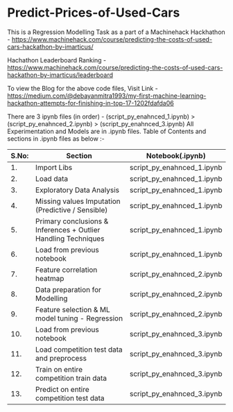 # Predict-Prices-of-Used-Cars
This is a Regression Modelling Task as a part of a Machinehack Hackhathon - https://www.machinehack.com/course/predicting-the-costs-of-used-cars-hackathon-by-imarticus/

Hachathon Leaderboard Ranking - https://www.machinehack.com/course/predicting-the-costs-of-used-cars-hackathon-by-imarticus/leaderboard

To view the Blog for the above code files, Visit Link - https://medium.com/@debayanmitra1993/my-first-machine-learning-hackathon-attempts-for-finishing-in-top-17-1202fdafda06

There are 3 ipynb files (in order) - (script_py_enahnced_1.ipynb) > (script_py_enahnced_2.ipynb) > (script_py_enahnced_3.ipynb) 
All Experimentation and Models are in .ipynb files. Table of Contents and sections in .ipynb files as below :-

| S.No: | Section  | Notebook(.ipynb) |
| ----  | --------- | ------------- |
| 1.    | Import Libs|  script_py_enahnced_1.ipynb |
| 2.    | Load data|  script_py_enahnced_1.ipynb |
| 3.    | Exploratory Data Analysis|  script_py_enahnced_1.ipynb |
| 4.    | Missing values Imputation (Predictive / Sensible)|  script_py_enahnced_1.ipynb |
| 5.    | Primary conclusions & Inferences + Outlier Handling Techniques|  script_py_enahnced_1.ipynb |
| 6.    | Load from previous notebook|  script_py_enahnced_1.ipynb |
| 7.    | Feature correlation heatmap|  script_py_enahnced_2.ipynb |
| 8.    | Data preparation for Modelling|  script_py_enahnced_2.ipynb |
| 9.    | Feature selection & ML model tuning - Regression|  script_py_enahnced_2.ipynb |
| 10.    | Load from previous notebook|  script_py_enahnced_3.ipynb |
| 11.    | Load competition test data and preprocess|  script_py_enahnced_3.ipynb |
| 12.    | Train on entire competition train data|  script_py_enahnced_3.ipynb |
| 13.    | Predict on entire competition test data|  script_py_enahnced_3.ipynb |


